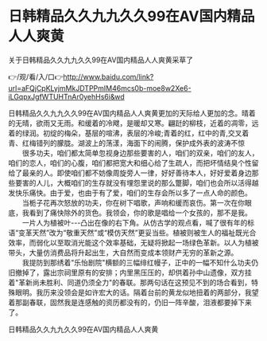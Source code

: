 # 日韩精品久久九九久久99在AV国内精品人人爽黄
关于日韩精品久久九九久久99在AV国内精品人人爽黄采草了

👉/观/看/入/口👉http://www.baidu.com/link?url=aFQjCpKLyjmMkJDTPPmIM46mcs0b-moe8w2Xe6-iLGqpxJgfWTUHTnAr0yehHs6i&wd

日韩精品久久九九久久99在AV国内精品人人爽黄更加的天际给人更加的念。晴着的无晴，欲雨又无雨。和缓着的冷飕，是暖却又寒。翩跹的柳枝，近着的凋零，远着的绿润。初绽的梅朵，基层的喧沸，表层的冷峻;青着的红，红中的青,交叉着青、红梅错列的朦胧。湖波上的荡漾，海面下的闹腾，保护成外表的波涛不惊
　　很多功夫，咱们都太简单忽视身边那些要害的人，咱们的双亲，咱们的友人，咱们的恋人，咱们的心腹，咱们都把宽大和细心给了生疏人，而把坏情结臭个性留给了最亲的人。即使咱们都不妨像周旋旁人一律，好好善待本人，好好爱着身边那些要害的人儿，大概咱们的生存就没有埋怨里说的那么蹩脚，咱们也会所以活得越发快乐痛快。由于爱，也由于有了爱，咱们的生存会所以多了一点人命的颜色。
　　当栀子花再次怒放的功夫，你在树下唱歌，声响和缓而哀伤。第一次在你眼底，我看到了痛快除外的货色。我领会，你的歌是唱给一个女孩的，那不是我。
　　一片人为植被叶---凸出在像的右下角。从仿古学的观点看，喊了很有年的标语“变革天然”改为“敬重天然”或“模仿天然”更妥当些。植被则被生人的福祉既光合效率，而弱化以至取消光能这个效率基础，无疑将掀起一场绿色革新。以人为植被带头，大量仿消费品将升起出生，大自然而变成本领财产无穷的革新之源。
　　我提防到那绣着"乐怡剧院"横额的三幅绯红幔子，正中的一幅不知什么功夫仍旧撤掉了，露出宗祠里原有的安排；内里黑压压的，却供着孙中山遗像，双方挂着"革新尚未胜利、同道仍须全力"的春联。那两句话在这预见不到的场合看到，特殊眼明。我历来没领会是如许宏大的话。隔着台前的黄龙似地扭着的两部分，我望着那副春联，固然我是连感触的资历都没有的，仍旧一阵辛酸，泪液都要掉下来了。

日韩精品久久九九久久99在AV国内精品人人爽黄
